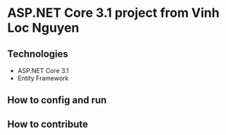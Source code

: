 # ASP.NET Core 3.1 project from Vinh Loc Nguyen
## Technologies
 - ASP.NET Core 3.1
 - Entity Framework
## How to config and run
## How to contribute
